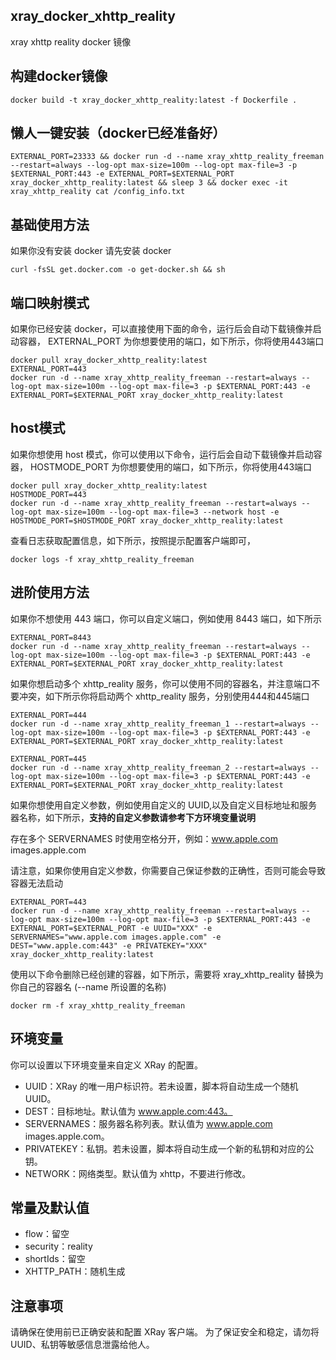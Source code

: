 ## xray_docker_xhttp_reality
xray xhttp reality docker 镜像


## 构建docker镜像
```
docker build -t xray_docker_xhttp_reality:latest -f Dockerfile .
```

## 懒人一键安装（docker已经准备好）
```
EXTERNAL_PORT=23333 && docker run -d --name xray_xhttp_reality_freeman --restart=always --log-opt max-size=100m --log-opt max-file=3 -p $EXTERNAL_PORT:443 -e EXTERNAL_PORT=$EXTERNAL_PORT xray_docker_xhttp_reality:latest && sleep 3 && docker exec -it xray_xhttp_reality cat /config_info.txt
```

## 基础使用方法

如果你没有安装 docker 请先安装 docker

```
curl -fsSL get.docker.com -o get-docker.sh && sh 
```

## 端口映射模式

如果你已经安装 docker，可以直接使用下面的命令，运行后会自动下载镜像并启动容器，
EXTERNAL_PORT 为你想要使用的端口，如下所示，你将使用443端口

```
docker pull xray_docker_xhttp_reality:latest
EXTERNAL_PORT=443
docker run -d --name xray_xhttp_reality_freeman --restart=always --log-opt max-size=100m --log-opt max-file=3 -p $EXTERNAL_PORT:443 -e EXTERNAL_PORT=$EXTERNAL_PORT xray_docker_xhttp_reality:latest
```

## host模式

如果你想使用 host 模式，你可以使用以下命令，运行后会自动下载镜像并启动容器，
HOSTMODE_PORT 为你想要使用的端口，如下所示，你将使用443端口

```
docker pull xray_docker_xhttp_reality:latest
HOSTMODE_PORT=443
docker run -d --name xray_xhttp_reality_freeman --restart=always --log-opt max-size=100m --log-opt max-file=3 --network host -e HOSTMODE_PORT=$HOSTMODE_PORT xray_docker_xhttp_reality:latest
```

查看日志获取配置信息，如下所示，按照提示配置客户端即可，

```
docker logs -f xray_xhttp_reality_freeman
```

## 进阶使用方法
如果你不想使用 443 端口，你可以自定义端口，例如使用 8443 端口，如下所示

```
EXTERNAL_PORT=8443
docker run -d --name xray_xhttp_reality_freeman --restart=always --log-opt max-size=100m --log-opt max-file=3 -p $EXTERNAL_PORT:443 -e EXTERNAL_PORT=$EXTERNAL_PORT xray_docker_xhttp_reality:latest
```

如果你想启动多个 xhttp_reality 服务，你可以使用不同的容器名，并注意端口不要冲突，如下所示你将启动两个 xhttp_reality 服务，分别使用444和445端口

```
EXTERNAL_PORT=444
docker run -d --name xray_xhttp_reality_freeman_1 --restart=always --log-opt max-size=100m --log-opt max-file=3 -p $EXTERNAL_PORT:443 -e EXTERNAL_PORT=$EXTERNAL_PORT xray_docker_xhttp_reality:latest

EXTERNAL_PORT=445
docker run -d --name xray_xhttp_reality_freeman_2 --restart=always --log-opt max-size=100m --log-opt max-file=3 -p $EXTERNAL_PORT:443 -e EXTERNAL_PORT=$EXTERNAL_PORT xray_docker_xhttp_reality:latest
```

如果你想使用自定义参数，例如使用自定义的 UUID,以及自定义目标地址和服务器名称，如下所示，**支持的自定义参数请参考下方环境变量说明**

存在多个 SERVERNAMES 时使用空格分开，例如：www.apple.com images.apple.com

请注意，如果你使用自定义参数，你需要自己保证参数的正确性，否则可能会导致容器无法启动
```
EXTERNAL_PORT=443
docker run -d --name xray_xhttp_reality_freeman --restart=always --log-opt max-size=100m --log-opt max-file=3 -p $EXTERNAL_PORT:443 -e EXTERNAL_PORT=$EXTERNAL_PORT -e UUID="XXX" -e SERVERNAMES="www.apple.com images.apple.com" -e DEST="www.apple.com:443" -e PRIVATEKEY="XXX" xray_docker_xhttp_reality:latest
```

使用以下命令删除已经创建的容器，如下所示，需要将 xray_xhttp_reality 替换为你自己的容器名 (--name 所设置的名称)

```
docker rm -f xray_xhttp_reality_freeman
```

## 环境变量
你可以设置以下环境变量来自定义 XRay 的配置。
* UUID：XRay 的唯一用户标识符。若未设置，脚本将自动生成一个随机 UUID。
* DEST：目标地址。默认值为 www.apple.com:443。
* SERVERNAMES：服务器名称列表。默认值为 www.apple.com images.apple.com。
* PRIVATEKEY：私钥。若未设置，脚本将自动生成一个新的私钥和对应的公钥。
* NETWORK：网络类型。默认值为 xhttp，不要进行修改。

## 常量及默认值
* flow：留空
* security：reality
* shortIds：留空
* XHTTP_PATH：随机生成

## 注意事项
请确保在使用前已正确安装和配置 XRay 客户端。
为了保证安全和稳定，请勿将 UUID、私钥等敏感信息泄露给他人。

